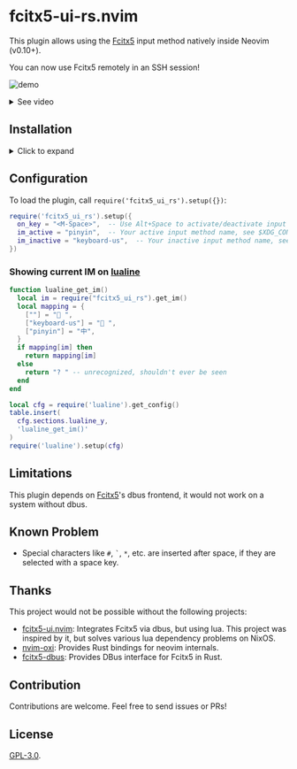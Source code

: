 # fcitx5-ui-rs.nvim

This plugin allows using the [Fcitx5] input method natively inside Neovim (v0.10+).

You can now use Fcitx5 remotely in an SSH session!

![demo](https://github.com/user-attachments/assets/6c500b57-58ab-4ae8-bfca-54ff00755c5f)

<details>
<summary>See video</summary>

https://github.com/user-attachments/assets/23e34a5a-ae3b-4531-bd3d-8786fbea6695

</details>

## Installation

<details>
<summary>Click to expand</summary>

### NixOS:

Add this project's to your flake's input:

```nix
{
  inputs.fcitx5-ui-rs-nvim.url = "github:blurgyy/fcitx5-ui-rs.nvim";
  # ...
}
```

Add to your nixpkgs's overlay:

```nix
  pkgs = import nixpkgs {
    overlays = [
      # ...
      inputs.fcitx5-ui-rs-nvim.overlays.default
    ];
  };
```

The plugin can now be built via `pkgs.vimPlugins.fcitx5-ui-rs-nvim`.  You can then add
it to your Neovim plugins.

</details>

## Configuration

To load the plugin, call `require('fcitx5_ui_rs').setup({})`:

```lua
require('fcitx5_ui_rs').setup({
  on_key = "<M-Space>",  -- Use Alt+Space to activate/deactivate input method.  Default is nil
  im_active = "pinyin",  -- Your active input method name, see $XDG_CONFIG_HOME/fcitx5/profile.  Default is "pinyin"
  im_inactive = "keyboard-us",  -- Your inactive input method name, see $XDG_CONFIG_HOME/fcitx5/profile.  Default is "keyboard-us"
})
```

### Showing current IM on [lualine]

```lua
function lualine_get_im()
  local im = require("fcitx5_ui_rs").get_im()
  local mapping = {
    [""] = " ",
    ["keyboard-us"] = " ",
    ["pinyin"] = "中",
  }
  if mapping[im] then
    return mapping[im]
  else
    return "? " -- unrecognized, shouldn't ever be seen
  end
end

local cfg = require('lualine').get_config()
table.insert(
  cfg.sections.lualine_y,
  'lualine_get_im()'
)
require('lualine').setup(cfg)
```

## Limitations

This plugin depends on [Fcitx5]'s dbus frontend, it would not work on a system without
dbus.

## Known Problem

- Special characters like `#`, <code>\`</code>, `*`, etc. are inserted after space, if
  they are selected with a space key.

## Thanks

This project would not be possible without the following projects:

- [fcitx5-ui.nvim]: Integrates Fcitx5 via dbus, but using lua.  This project was
  inspired by it, but solves various lua dependency problems on NixOS.
- [nvim-oxi]: Provides Rust bindings for neovim internals.
- [fcitx5-dbus]: Provides DBus interface for Fcitx5 in Rust.

## Contribution

Contributions are welcome.  Feel free to send issues or PRs!

## License

[GPL-3.0].

[Fcitx5]: <https://fcitx-im.org/wiki/Fcitx_5>
[lualine]: <https://github.com/nvim-lualine/lualine.nvim>
[fcitx5-ui.nvim]: <https://github.com/black-desk/fcitx5-ui.nvim>
[nvim-oxi]: <https://github.com/noib3/nvim-oxi>
[fcitx5-dbus]: <https://github.com/Jedsek/fcitx5-dbus>
[GPL-3.0]: <./LICENSE>
